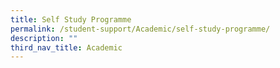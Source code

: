 ```yaml
---
title: Self Study Programme
permalink: /student-support/Academic/self-study-programme/
description: ""
third_nav_title: Academic
---
```

